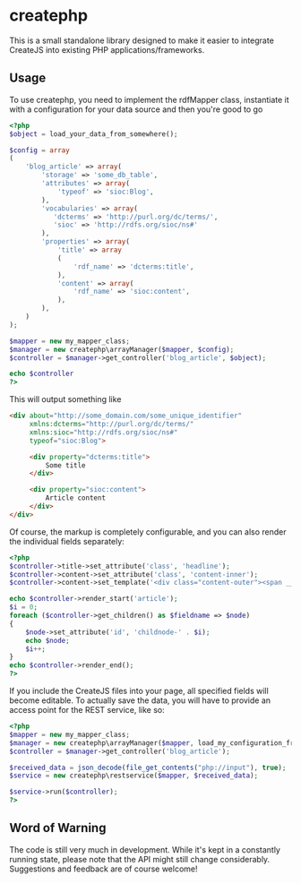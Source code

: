 createphp
=========

This is a small standalone library designed to make it easier to integrate CreateJS
into existing PHP applications/frameworks.

Usage
-----

To use createphp, you need to implement the rdfMapper class, instantiate it with a
configuration for your data source and then you're good to go

```php
<?php
$object = load_your_data_from_somewhere();

$config = array
(
    'blog_article' => array(
        'storage' => 'some_db_table',
        'attributes' => array(
            'typeof' => 'sioc:Blog',
        ),
        'vocabularies' => array(
           'dcterms' => 'http://purl.org/dc/terms/',
           'sioc' => 'http://rdfs.org/sioc/ns#'
        ),
        'properties' => array(
            'title' => array
            (
                'rdf_name' => 'dcterms:title',
            ),
            'content' => array(
                'rdf_name' => 'sioc:content',
            ),
        ),
    )
);

$mapper = new my_mapper_class;
$manager = new createphp\arrayManager($mapper, $config);
$controller = $manager->get_controller('blog_article', $object);

echo $controller
?>
```

This will output something like

```html
<div about="http://some_domain.com/some_unique_identifier"
     xmlns:dcterms="http://purl.org/dc/terms/"
     xmlns:sioc="http://rdfs.org/sioc/ns#"
     typeof="sioc:Blog">

     <div property="dcterms:title">
         Some title
     </div>

     <div property="sioc:content">
         Article content
     </div>
</div>
```

Of course, the markup is completely configurable, and you can also render the
individual fields separately:

```php
<?php
$controller->title->set_attribute('class', 'headline');
$controller->content->set_attribute('class', 'content-inner');
$controller->content->set_template('<div class="content-outer"><span __ATTRIBUTES__>__CONTENT__</span></div>');

echo $controller->render_start('article');
$i = 0;
foreach ($controller->get_children() as $fieldname => $node)
{
    $node->set_attribute('id', 'childnode-' . $i);
    echo $node;
    $i++;
}
echo $controller->render_end();
?>
```

If you include the CreateJS files into your page, all specified fields will become editable. 
To actually save the data, you will have to provide an access point for the REST service, like so:

```php
<?php
$mapper = new my_mapper_class;
$manager = new createphp\arrayManager($mapper, load_my_configuration_from_somewhere());
$controller = $manager->get_controller('blog_article');

$received_data = json_decode(file_get_contents("php://input"), true);
$service = new createphp\restservice($mapper, $received_data);

$service->run($controller);
?>
```

Word of Warning
---------------
The code is still very much in development. While it's kept in a constantly running
state, please note that the API might still change considerably. Suggestions and
feedback are of course welcome!